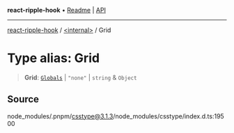 **react-ripple-hook** • [Readme](../../README.md) \| [API](../../globals.md)

---

[react-ripple-hook](../../README.md) / [\<internal\>](../README.md) / Grid

# Type alias: Grid

> **Grid**: [`Globals`](Globals.md) \| `"none"` \| `string` & `Object`

## Source

node_modules/.pnpm/csstype@3.1.3/node_modules/csstype/index.d.ts:19500
